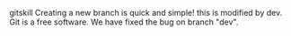 gitskill
Creating a new branch is quick and simple!
this is modified by dev.
Git is a free software.
We have fixed the bug on branch "dev".
